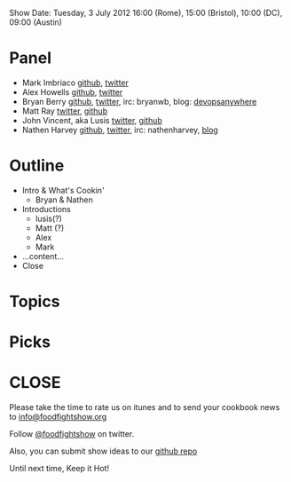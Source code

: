 Show Date:  Tuesday, 3 July 2012 16:00 (Rome), 15:00 (Bristol),  10:00 (DC), 09:00 (Austin)

Panel
=====

* Mark Imbriaco [github](https://github.com/imbriaco), [twitter](https://twitter.com/#!/markimbriaco/)
* Alex Howells [github](https://github.com/nixgeek), [twitter](https://twitter.com/#!/nixgeek)
* Bryan Berry [github](http://github.com/bryanwb), [twitter](http://twitter.com/bryanwb), irc: bryanwb, blog: [devopsanywhere](http://devopsanywhere.blogspot.com)
* Matt Ray [twitter](https://twitter.com/#!/mattray), [github](https://github.com/mattray)
* John Vincent, aka Lusis [twitter](https://twitter.com/#!/lusis), [github](https://github.com/lusis)
* Nathen Harvey [github](http://github.com/nathenharvey), [twitter](http://twitter.com/nathenharvey), irc: nathenharvey, [blog](http://nathenharvey.com)

Outline
=======
* Intro & What's Cookin'
  * Bryan & Nathen
* Introductions
  * lusis(?)
  * Matt (?)
  * Alex
  * Mark
* ...content...
* Close

Topics
==========================

Picks
=====


CLOSE
=====

Please take the time to rate us on itunes and to send your cookbook
news to info@foodfightshow.org

Follow [@foodfightshow](http://twitter.com/foodfightshow) on twitter.

Also, you can submit show ideas to our [github repo](https://github.com/foodfight/showz)

Until next time, Keep it Hot!
